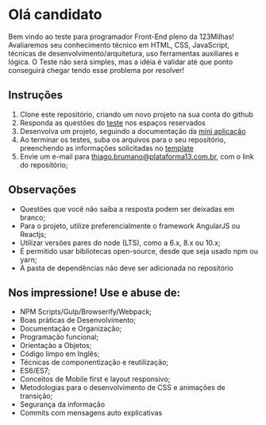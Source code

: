 # Olá candidato
Bem vindo ao teste para programador Front-End pleno da 123Milhas!
Avaliaremos seu conhecimento técnico em HTML, CSS, JavaScript, técnicas de desenvolvimento/arquitetura, uso ferramentas auxiliares e lógica.
O Teste não será simples, mas a idéia é validar até que ponto conseguirá chegar tendo esse problema por resolver!


## Instruções
1. Clone este repositório, criando um novo projeto na sua conta do github
2. Responda as questões do [teste](teorico.md) nos espaços reservados
3. Desenvolva um projeto, seguindo a documentação da [míni aplicação](miniapp.md)
4. Ao terminar os testes, suba os arquivos para o seu repositório, preenchendo as informações solicitadas no [template](pull_request_template.md)
5. Envie um e-mail para [thiago.brumano@plataforma13.com.br](mailto:thiago.brumano@plataforma13.com.br), com o link do repositório;


## Observações
* Questões que você não saiba a resposta podem ser deixadas em branco;
* Para o projeto, utilize preferencialmente o framework AngularJS ou Reactjs;
* Utilizar versões pares do node (LTS), como a 6.x, 8.x ou 10.x;
* É permitido usar bibliotecas open-source, desde que seja usado npm ou yarn;
* A pasta de dependências não deve ser adicionada no repositório


## Nos impressione! Use e abuse de:
* NPM Scripts/Gulp/Browserify/Webpack;
* Boas práticas de Desenvolvimento;
* Documentação e Organização;
* Programação funcional;
* Orientação a Objetos;
* Código limpo em Inglês;
* Técnicas de componentização e reutilização;
* ES6/ES7;
* Conceitos de Mobile first e layout responsivo;
* Metodologias para o desenvolvimento de CSS e animações de transição;
* Segurança da informação
* Commits com mensagens auto explicativas